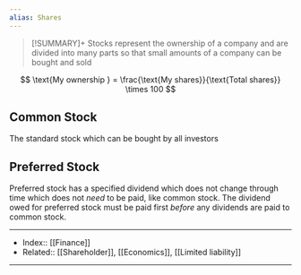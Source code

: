 ```yaml
---
alias: Shares
---
```

> [!SUMMARY]+
> Stocks represent the ownership of a company and are divided into many parts so that small amounts of a company can be bought and sold

$$
\text{My ownership } = \frac{\text{My shares}}{\text{Total shares}} \times 100
$$

## Common Stock
The standard stock which can be bought by all investors

## Preferred Stock
Preferred stock has a specified dividend which does not change through time which does not *need* to be paid, like common stock. The dividend owed for preferred stock must be paid first *before* any dividends are paid to common stock.

---
- Index:: [[Finance]]
- Related:: [[Shareholder]], [[Economics]], [[Limited liability]]
---
